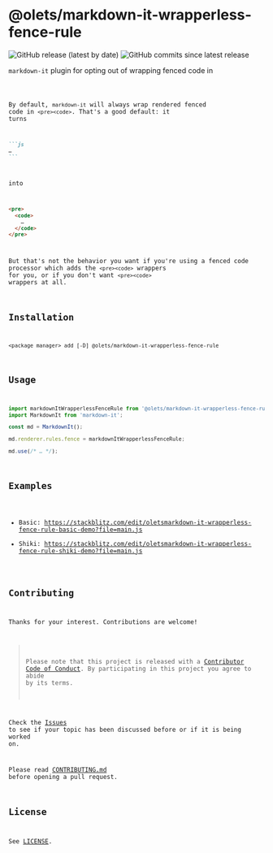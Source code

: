# @olets/markdown-it-wrapperless-fence-rule

![GitHub release (latest by date)](https://img.shields.io/github/v/release/olets/markdown-it-wrapperless-fence-rule) ![GitHub commits since latest release](https://img.shields.io/github/commits-since/olets/markdown-it-wrapperless-fence-rule/latest)

`markdown-it` plugin for opting out of wrapping fenced code in <pre><code>

By default, `markdown-it` will always wrap rendered fenced code in `<pre><code>`. That's a good default: it turns

````md
```js
…
```
````

into

```html
<pre>
  <code>
    …
  </code>
</pre>
```

But that's not the behavior you want if you're using a fenced code processor which adds the `<pre><code>` wrappers for you, or if you don't want `<pre><code>` wrappers at all.

## Installation

```shell
<package manager> add [-D] @olets/markdown-it-wrapperless-fence-rule
```

## Usage

```js
import markdownItWrapperlessFenceRule from '@olets/markdown-it-wrapperless-fence-rule';
import MarkdownIt from 'markdown-it';

const md = MarkdownIt();

md.renderer.rules.fence = markdownItWrapperlessFenceRule;

md.use(/* … */);
```

## Examples

- Basic: https://stackblitz.com/edit/oletsmarkdown-it-wrapperless-fence-rule-basic-demo?file=main.js
- Shiki: https://stackblitz.com/edit/oletsmarkdown-it-wrapperless-fence-rule-shiki-demo?file=main.js

## Contributing

Thanks for your interest. Contributions are welcome!

> Please note that this project is released with a [Contributor Code of Conduct](https://github.com/olets/markdown-it-wrapperless-fence-rule/blob/main/CODE_OF_CONDUCT.md). By participating in this project you agree to abide by its terms.

Check the [Issues](https://github.com/olets/markdown-it-wrapperless-fence-rule/issues) to see if your topic has been discussed before or if it is being worked on.

Please read [CONTRIBUTING.md](https://github.com/olets/markdown-it-wrapperless-fence-rule/blob/main/CONTRIBUTING.md) before opening a pull request.

## License

See [LICENSE](./LICENSE).